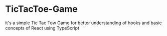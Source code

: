 # TicTacToe-Game
it's a simple Tic Tac Tow Game for better understanding of hooks and basic concepts of React using TypeScript

